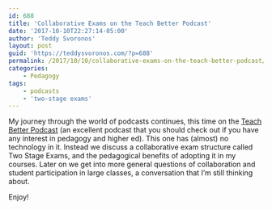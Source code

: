```yaml
---
id: 688
title: 'Collaborative Exams on the Teach Better Podcast'
date: '2017-10-10T22:27:14-05:00'
author: 'Teddy Svoronos'
layout: post
guid: 'https://teddysvoronos.com/?p=688'
permalink: /2017/10/10/collaborative-exams-on-the-teach-better-podcast/
categories:
    - Pedagogy
tags:
    - podcasts
    - 'two-stage exams'
---
```


My journey through the world of podcasts continues, this time on the <a href="http://teachbetter.co/blog/2017/10/09/tbp-episode-64/">Teach Better Podcast</a> (an excellent podcast that you should check out if you have any interest in pedagogy and higher ed). This one has (almost) no technology in it. Instead we discuss a collaborative exam structure called Two Stage Exams, and the pedagogical benefits of adopting it in my courses. Later on we get into more general questions of collaboration and student participation in large classes, a conversation that I’m still thinking about.

Enjoy!